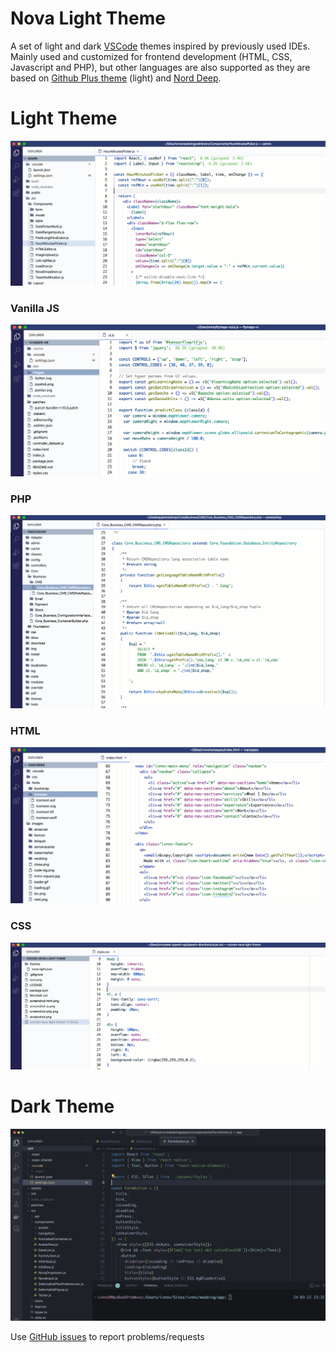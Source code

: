 # Nova Light Theme

A set of light and dark [VSCode](https://code.visualstudio.com/) themes inspired by previously used IDEs.
Mainly used and customized for frontend development (HTML, CSS, Javascript and PHP), but other languages are also supported as they are based on [Github Plus theme](https://github.com/thenikso/github-plus-theme) (light) and [Nord Deep](https://github.com/marlosirapuan/vscode-theme-nord-deep).

# Light Theme
![screenshot](./screenshot-light.png)

### Vanilla JS
![screenshot](./screenshot-light-js.png)

### PHP
![screenshot](./screenshot-light-php.png)

### HTML
![screenshot](./screenshot-light-html.png)

### CSS
![screenshot](./screenshot-light-css.png)

# Dark Theme
![screenshot](./screenshot-dark.png)


Use [GitHub issues](https://github.com/ivnnv/vscode-nova-themes) to report problems/requests
